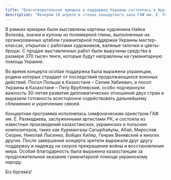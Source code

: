 ```yaml
---
title: "Благотворительная ярмарка в поддержку Украины состоялась в Нур-Султане"
description: "Вечером 18 апреля в стенах концертного зала ГАФ им. Е. Рахмадиева проходила благотворительная ярмарка в поддержку украинского народа, которая состоялась в рамках совместного концерта Посольства Республики Польша и Посольства Украины по случаю 30-летия установления дипломатических отношений."
---
```


В рамках ярмарки были выставлены картины художника Найка Волкова, значки и кулоны из полимерной глины, выполненные на организованных штабом гуманитарной поддержки Украины мастер-классах, открытки с работами художников, валяные тапочки и цветы-броши. С продаж выставленных работ были выручены средства в размере 370 тысяч тенге, которые будут направлены на гуманитарную помощь Украине.

Во время концерта особая поддержка была выражена украинцам, родина которых страдает от последствий продолжающихся военных действий. Посол Польши в Казахстане – Селим Хабиевич, и посол Украины в Казахстане – Петр Врублевский, особо подчеркнули важность 30-летия развития дипломатических отношений двух стран и выразили готовность всесторонне содействовать дальнейшему сближению и укреплению связей.

Концертная программа исполнялась симфоническим оркестром ГАФ им. Е. Рахмадиева, заслуженными артистами РК, и состояла из известных произведений казахстанских, украинских и польских композиторов, таких как Курмангазы Сагырбайулы, Абай, Мирослав Скорик, Николай Лысенко, Во́йцех Ки́ляр, Генрик Венявский и многих других.
После завершения концерта зрители выражали друг другу поддержку и надежду на скорое прекращение войны и восстановление мира. Особая благодарность была выражена казахстанцам за продолжительное оказание гуманитарной помощи украинскому народу.

Біз біргеміз!